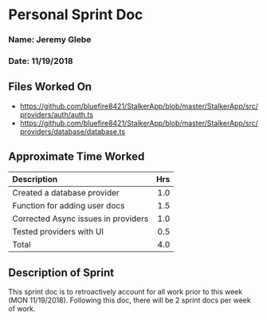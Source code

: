 # Personal Sprint Doc

### Name: Jeremy Glebe
### Date: 11/19/2018

## Files Worked On

- https://github.com/bluefire8421/StalkerApp/blob/master/StalkerApp/src/providers/auth/auth.ts
- https://github.com/bluefire8421/StalkerApp/blob/master/StalkerApp/src/providers/database/database.ts


## Approximate Time Worked

| Description                         | Hrs  |
| :---------------------------------- | ---: |
| Created a database provider         | 1.0  |
| Function for adding user docs       | 1.5  |
| Corrected Async issues in providers | 1.0  |
| Tested providers with UI            | 0.5  |
| Total                               | 4.0  |

## Description of Sprint

This sprint doc is to retroactively account for all work prior to this week (MON 11/19/2018).
Following this doc, there will be 2 sprint docs per week of work.

